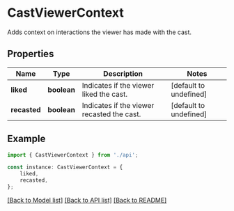 # CastViewerContext

Adds context on interactions the viewer has made with the cast.

## Properties

Name | Type | Description | Notes
------------ | ------------- | ------------- | -------------
**liked** | **boolean** | Indicates if the viewer liked the cast. | [default to undefined]
**recasted** | **boolean** | Indicates if the viewer recasted the cast. | [default to undefined]

## Example

```typescript
import { CastViewerContext } from './api';

const instance: CastViewerContext = {
    liked,
    recasted,
};
```

[[Back to Model list]](../README.md#documentation-for-models) [[Back to API list]](../README.md#documentation-for-api-endpoints) [[Back to README]](../README.md)
